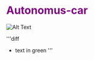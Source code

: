 <h1 style="color:purple;">Autonomus-car</h1>

![Alt Text](https://user-images.githubusercontent.com/91852182/147305077-8b86ec92-ed26-43ca-860c-5812fea9b1d8.gif)

'''diff
+ text in green
'''
